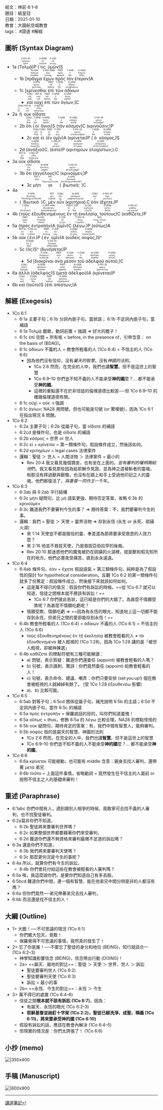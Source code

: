 經文：林前 6:1–8  
題目：紙皇冠  
日期：2021-01-10  
教會：大園航空城教會  
tags： #證道  #解經  


## 圖析 (Syntax Diagram)

-  1a (<RUBY><ruby><ruby>Τολμᾷ<rt>Dare</rt></ruby><rt>τολμάω</rt></ruby><rt>V-PAI-3S</rt></RUBY>)P (<RUBY><ruby><ruby>τις<rt>anyone</rt></ruby><rt>τις</rt></ruby><rt>X-NSM</rt></RUBY> <RUBY><ruby><ruby>ὑμῶν<rt>of you‚</rt></ruby><rt>σύ</rt></ruby><rt>P-2GP</rt></RUBY>)S 
	- 1b [<RUBY><ruby><ruby>πρᾶγμα<rt>a matter</rt></ruby><rt>πρᾶγμα</rt></ruby><rt>N-ASN</rt></RUBY> <RUBY><ruby><ruby>ἔχων<rt>having</rt></ruby><rt>ἔχω</rt></ruby><rt>V-PAP-NSM</rt></RUBY> <RUBY><ruby><ruby>πρὸς<rt>against</rt></ruby><rt>πρός</rt></ruby><rt>PREP</rt></RUBY> <RUBY><ruby><ruby>τὸν<rt>the</rt></ruby><rt>ὁ</rt></ruby><rt>T-ASM</rt></RUBY> <RUBY><ruby><ruby>ἕτερον<rt>other‚</rt></ruby><rt>ἕτερος</rt></ruby><rt>A-ASM</rt></RUBY>]A 
	- 1c [<RUBY><ruby><ruby>κρίνεσθαι<rt>go to law</rt></ruby><rt>κρίνω</rt></ruby><rt>V-PPN</rt></RUBY> <RUBY><ruby><ruby>ἐπὶ<rt>before</rt></ruby><rt>ἐπί</rt></ruby><rt>PREP</rt></RUBY> <RUBY><ruby><ruby>τῶν<rt>the</rt></ruby><rt>ὁ</rt></ruby><rt>T-GPM</rt></RUBY> <RUBY><ruby><ruby>ἀδίκων<rt>unrighteous‚</rt></ruby><rt>ἄδικος</rt></ruby><rt>A-GPM</rt></RUBY> 
		-  <RUBY><ruby><ruby>καὶ<rt>and</rt></ruby><rt>καί</rt></ruby><rt>CONJ</rt></RUBY> <RUBY><ruby><ruby>οὐχὶ<rt>not</rt></ruby><rt>οὐχί</rt></ruby><rt>PRT-N</rt></RUBY> <RUBY><ruby><ruby>ἐπὶ<rt>before</rt></ruby><rt>ἐπί</rt></ruby><rt>PREP</rt></RUBY> <RUBY><ruby><ruby>τῶν<rt>the</rt></ruby><rt>ὁ</rt></ruby><rt>T-GPM</rt></RUBY> <RUBY><ruby><ruby>ἁγίων;<rt>saints?</rt></ruby><rt>ἅγιος</rt></ruby><rt>A-GPM</rt></RUBY>]C
-  2a <RUBY><ruby><ruby>ἢ<rt>Or</rt></ruby><rt>ἤ</rt></ruby><rt>CONJ</rt></RUBY> <RUBY><ruby><ruby>οὐκ<rt>not</rt></ruby><rt>οὐ</rt></ruby><rt>PRT-N</rt></RUBY> <RUBY><ruby><ruby>οἴδατε<rt>know you</rt></ruby><rt>εἴδω</rt></ruby><rt>V-RAI-2P</rt></RUBY> 
	- 2b <RUBY><ruby><ruby>ὅτι<rt>that</rt></ruby><rt>ὅτι</rt></ruby><rt>CONJ</rt></RUBY> (<RUBY><ruby><ruby>οἱ<rt>the</rt></ruby><rt>ὁ</rt></ruby><rt>T-NPM</rt></RUBY> <RUBY><ruby><ruby>ἅγιοι<rt>saints</rt></ruby><rt>ἅγιος</rt></ruby><rt>A-NPM</rt></RUBY>)S (<RUBY><ruby><ruby>τὸν<rt>the</rt></ruby><rt>ὁ</rt></ruby><rt>T-ASM</rt></RUBY> <RUBY><ruby><ruby>κόσμον<rt>world</rt></ruby><rt>κόσμος</rt></ruby><rt>N-ASM</rt></RUBY>)C (<RUBY><ruby><ruby>κρινοῦσιν;<rt>will judge?</rt></ruby><rt>κρίνω</rt></ruby><rt>V-FAI-3P</rt></RUBY>)P 
		- 2c <RUBY><ruby><ruby>καὶ<rt>And</rt></ruby><rt>καί</rt></ruby><rt>CONJ</rt></RUBY> <RUBY><ruby><ruby>εἰ<rt>if</rt></ruby><rt>εἰ</rt></ruby><rt>CONJ</rt></RUBY> (<RUBY><ruby><ruby>ἐν<rt>by</rt></ruby><rt>ἐν</rt></ruby><rt>PREP</rt></RUBY> <RUBY><ruby><ruby>ὑμῖν<rt>you</rt></ruby><rt>σύ</rt></ruby><rt>P-2DP</rt></RUBY>)A (<RUBY><ruby><ruby>κρίνεται<rt>is to be judged</rt></ruby><rt>κρίνω</rt></ruby><rt>V-PPI-3S</rt></RUBY>)P (<RUBY><ruby><ruby>ὁ<rt>the</rt></ruby><rt>ὁ</rt></ruby><rt>T-NSM</rt></RUBY> <RUBY><ruby><ruby>κόσμος‚<rt>world‚</rt></ruby><rt>κόσμος</rt></ruby><rt>N-NSM</rt></RUBY>)S 
	- 2d (<RUBY><ruby><ruby>ἀνάξιοί<rt>unworthy</rt></ruby><rt>ἀνάξιος</rt></ruby><rt>A-NPM</rt></RUBY>)C. (<RUBY><ruby><ruby>ἐστε<rt>are you</rt></ruby><rt>εἰμί</rt></ruby><rt>V-PAI-2P</rt></RUBY>)P (<RUBY><ruby><ruby>κριτηρίων<rt>of cases</rt></ruby><rt>κριτήριον</rt></ruby><rt>N-GPN</rt></RUBY> <RUBY><ruby><ruby>ἐλαχίστων;<rt>of the smallest?</rt></ruby><rt>ἐλάχιστος</rt></ruby><rt>A-GPN</rt></RUBY>).C 
-  3a <RUBY><ruby><ruby>οὐκ<rt>Not</rt></ruby><rt>οὐ</rt></ruby><rt>PRT-N</rt></RUBY> <RUBY><ruby><ruby>οἴδατε<rt>know you</rt></ruby><rt>εἴδω</rt></ruby><rt>V-RAI-2P</rt></RUBY> 
	- 3b <RUBY><ruby><ruby>ὅτι<rt>that</rt></ruby><rt>ὅτι</rt></ruby><rt>CONJ</rt></RUBY> (<RUBY><ruby><ruby>ἀγγέλους<rt>angels</rt></ruby><rt>ἄγγελος</rt></ruby><rt>N-APM</rt></RUBY>)C (<RUBY><ruby><ruby>κρινοῦμεν‚<rt>we will judge?</rt></ruby><rt>κρίνω</rt></ruby><rt>V-FAI-1P</rt></RUBY>)P 
		- 3c <RUBY><ruby><ruby>μήτι<rt></rt></ruby><rt>μήτι</rt></ruby><rt>PRT-I</rt></RUBY> <RUBY><ruby><ruby>γε<rt>How much more</rt></ruby><rt>γέ</rt></ruby><rt>PRT</rt></RUBY> (<RUBY><ruby><ruby>βιωτικά;<rt>the things of this life?</rt></ruby><rt>βιωτικός</rt></ruby><rt>A-APN</rt></RUBY>)C 
- 4a 
	- (<RUBY><ruby><ruby>Βιωτικὰ<rt>The things of this life</rt></ruby><rt>βιωτικός</rt></ruby><rt>A-APN</rt></RUBY>)C. <RUBY><ruby><ruby>μὲν<rt>indeed</rt></ruby><rt>μέν</rt></ruby><rt>PRT</rt></RUBY> <RUBY><ruby><ruby>οὖν<rt>so‚</rt></ruby><rt>οὖν</rt></ruby><rt>CONJ</rt></RUBY> (<RUBY><ruby><ruby>κριτήρια<rt>judgment [as to]</rt></ruby><rt>κριτήριον</rt></ruby><rt>N-APN</rt></RUBY>).C <RUBY><ruby><ruby>ἐὰν<rt>if</rt></ruby><rt>ἐάν</rt></ruby><rt>CONJ</rt></RUBY> (<RUBY><ruby><ruby>ἔχητε‚<rt>you have‚</rt></ruby><rt>ἔχω</rt></ruby><rt>V-PAS-2P</rt></RUBY>)P 
- 4b (<RUBY><ruby><ruby>τοὺς<rt>the [ones]</rt></ruby><rt>ὁ</rt></ruby><rt>T-APM</rt></RUBY> <RUBY><ruby><ruby>ἐξουθενημένους<rt>being despised</rt></ruby><rt>ἐξουθενέω</rt></ruby><rt>V-RPP-APM</rt></RUBY> <RUBY><ruby><ruby>ἐν<rt>in</rt></ruby><rt>ἐν</rt></ruby><rt>PREP</rt></RUBY> <RUBY><ruby><ruby>τῇ<rt>the</rt></ruby><rt>ὁ</rt></ruby><rt>T-DSF</rt></RUBY> <RUBY><ruby><ruby>ἐκκλησίᾳ‚<rt>church‚</rt></ruby><rt>ἐκκλησία</rt></ruby><rt>N-DSF</rt></RUBY> <RUBY><ruby><ruby>τούτους<rt>those</rt></ruby><rt>οὗτος</rt></ruby><rt>D-APM</rt></RUBY>)C (<RUBY><ruby><ruby>καθίζετε;<rt>set you up!</rt></ruby><rt>καθίζω</rt></ruby><rt>V-PAI-2P</rt></RUBY>)P 
- 5a (<RUBY><ruby><ruby>πρὸς<rt>For</rt></ruby><rt>πρός</rt></ruby><rt>PREP</rt></RUBY> <RUBY><ruby><ruby>ἐντροπὴν<rt>shame</rt></ruby><rt>ἐντροπή</rt></ruby><rt>N-ASF</rt></RUBY>)A (<RUBY><ruby><ruby>ὑμῖν<rt>to you</rt></ruby><rt>σύ</rt></ruby><rt>P-2DP</rt></RUBY>)C (<RUBY><ruby><ruby>λέγω.<rt>I say this.</rt></ruby><rt>λέγω</rt></ruby><rt>V-PAI-1S</rt></RUBY>)P (<RUBY><ruby><ruby>οὕτως<rt>Thus</rt></ruby><rt>οὕτω, οὕτως</rt></ruby><rt>ADV</rt></RUBY>)A 
- 5b <RUBY><ruby><ruby>οὐκ<rt>not</rt></ruby><rt>οὐ</rt></ruby><rt>PRT-N</rt></RUBY> (<RUBY><ruby><ruby>ἔνι<rt>is there</rt></ruby><rt>ἔνι</rt></ruby><rt>V-PAI-3S</rt></RUBY>)P (<RUBY><ruby><ruby>ἐν<rt>among</rt></ruby><rt>ἐν</rt></ruby><rt>PREP</rt></RUBY> <RUBY><ruby><ruby>ὑμῖν<rt>you</rt></ruby><rt>σύ</rt></ruby><rt>P-2DP</rt></RUBY>)A (<RUBY><ruby><ruby>οὐδεὶς<rt>no one‚</rt></ruby><rt>οὐδείς</rt></ruby><rt>A-NSM</rt></RUBY> <RUBY><ruby><ruby>σοφὸς‚<rt>a wise [man]‚</rt></ruby><rt>σοφός</rt></ruby><rt>A-NSM</rt></RUBY>)S^ 
	- 5c (<RUBY><ruby><ruby>ὃς<rt>who</rt></ruby><rt>ὅς, ἥ</rt></ruby><rt>R-NSM</rt></RUBY>)S^ (<RUBY><ruby><ruby>δυνήσεται<rt>will be able</rt></ruby><rt>δύναμαι</rt></ruby><rt>V-FDI-3S</rt></RUBY>)P 
		- 5d [<RUBY><ruby><ruby>διακρῖναι<rt>to decide</rt></ruby><rt>διακρίνω</rt></ruby><rt>V-AAN</rt></RUBY> <RUBY><ruby><ruby>ἀνὰ<rt>in</rt></ruby><rt>ἀνά</rt></ruby><rt>PREP</rt></RUBY> <RUBY><ruby><ruby>μέσον<rt>between</rt></ruby><rt>μέσος</rt></ruby><rt>A-ASN</rt></RUBY> <RUBY><ruby><ruby>τοῦ<rt>the</rt></ruby><rt>ὁ</rt></ruby><rt>T-GSM</rt></RUBY> <RUBY><ruby><ruby>ἀδελφοῦ<rt>brother</rt></ruby><rt>ἀδελφός</rt></ruby><rt>N-GSM</rt></RUBY> <RUBY><ruby><ruby>αὐτοῦ;<rt>of him?</rt></ruby><rt>αὐτός</rt></ruby><rt>P-GSM</rt></RUBY>]C 
- 6a <RUBY><ruby><ruby>ἀλλὰ<rt>Instead‚</rt></ruby><rt>ἀλλά</rt></ruby><rt>CONJ</rt></RUBY> (<RUBY><ruby><ruby>ἀδελφὸς<rt>brother</rt></ruby><rt>ἀδελφός</rt></ruby><rt>N-NSM</rt></RUBY>)S (<RUBY><ruby><ruby>μετὰ<rt>against</rt></ruby><rt>μετά</rt></ruby><rt>PREP</rt></RUBY> <RUBY><ruby><ruby>ἀδελφοῦ<rt>brother</rt></ruby><rt>ἀδελφός</rt></ruby><rt>N-GSM</rt></RUBY>)A (<RUBY><ruby><ruby>κρίνεται<rt>goes to law‚</rt></ruby><rt>κρίνω</rt></ruby><rt>V-PPI-3S</rt></RUBY>)P 
- 6b <RUBY><ruby><ruby>καὶ<rt>and</rt></ruby><rt>καί</rt></ruby><rt>CONJ</rt></RUBY> (<RUBY><ruby><ruby>τοῦτο<rt>this</rt></ruby><rt>οὗτος</rt></ruby><rt>D-NSN</rt></RUBY>)S (<RUBY><ruby><ruby>ἐπὶ<rt>before</rt></ruby><rt>ἐπί</rt></ruby><rt>PREP</rt></RUBY> <RUBY><ruby><ruby>ἀπίστων;<rt>unbelievers!</rt></ruby><rt>ἄπιστος</rt></ruby><rt>A-GPM</rt></RUBY>)A 



## 解經 (Exegesis)

- 1Co 6:1
	- 6:1a 主要子句；6:1b 分詞內嵌子句，當狀語； 6:1b 不定詞內嵌子句，當補語
	- 6:1a Τολμᾷ 膽敢，動詞前置 = 強調 ⇒ 好大的膽子！
	- 6:1c ἐπὶ  空間 + 所有格 = before, in the presence of，引申含意： on the basis of (BDAG)。
	- 6:1c ἀδίκων 不義的人 = 教會所輕看的人 (1Co 6:4) = 不信主的人 (1Co 6:6) 
		- 因為他們沒有信仰，沒有*屬天的智慧*，沒有*神國的法則*。 
			- 1Co 2:6  然而，在完全的人中，我們也講**智慧**。但不是這世上的智慧
			- 1Co 6:9–10   你們豈不知不義的人不能承受**神的國**麼？... 都不能承受**神的國**。
			- 這裡的重點還不在於非信徒的倫理道德比較差──但 1Co 6:9–10 的確跟倫理道德有關。
	- 6:1c οὐχὶ = οὐκ ＋強調
	- 6:1c ἁγίων; NA28 用問號，但也可能是句號 (or 驚嘆號)，因為 1Co 6:1 在指出現況 & 問題。
- 1Co 6:2
	- 6:2a 主要子句；6:2b 從屬子句，當 οἴδατε 的補語
	- 6:2cd 是條件句，也是 οἴδατε 的補語
	- 6:2b κόσμος = 世界 or 世人
	- 6:2c εἰ + κρίνεται = 第一類條件句，假設條件成立，然後該如何。
	- 6:2d κριτηρίων = legal cases 法律案件
	- 邏輯：聖徒 ＞ 世人 = 人間活物 ＞ 法律案件 = 最小的
		- Rev 20:4  我又看見幾個寶座，也有坐在上面的，*並有審判的權柄賜給他*們。我又看見那些因為給耶穌作見證，並為神之道被斬者的靈魂，和那沒有拜過獸與獸像，也沒有在額上和手上受過他印記之人的靈魂，他們都復活了，*與基督一同作王*一千年。
- 1Co 6:3
	- 6:3ab 與 6:2ab 平行結構
	- 6:3c μήτι 疑問句，比 μή 語氣更強，期待否定答案，省略 6:3b 的 κρινοῦμεν
	- 6:3c 難道我們不要審判今生的事？ ⇒ 期待答案：不，我們要審判今生的事。
	- 邏輯：我們 = 聖徒 ＞ 天使 = 靈界活物  ⇒ 存到永恆 (永生 or 永死、硫磺火湖)
		- 來 1:14 天使豈不都是服役的靈、奉差遣為那將要承受救恩的人效力麼？
		- 來 2:16 他並不救拔天使，乃是救拔亞伯拉罕的後裔。
		- Rev 20:10  那迷惑他們的魔鬼被扔在硫磺的火湖裡，就是獸和假先知所在的地方。他們必晝夜受痛苦，直到永永遠遠。
- 1Co 6:4 
	- 6:4ab 條件句，ἐὰν + ἔχητε 假設語氣 = 第三類條件句，純粹是為了假設性的探討 for hypothetical consideration。反觀 1Co 6:2 的第一類條件句就多了份篤定：假設條件成立，然後接下來就該如何如何。
		- 這是萬不得已的情況：假設你們有訴訟的時候。==從 1Co 6:7 就可以知道，信徒之間根本就不應該有訴訟！==
			- 1Co 6:7 你們彼此告狀，這已經是你們的大錯了。為甚麼不情願受欺呢？為甚麼不情願吃虧呢？
		- 情願受欺、情願吃虧 ⇒ ==因為有永恆的眼光，知道地上這一切都不能存到永恆，但弟兄之間的愛卻能存到永恆！==
	- 6:4b 教會所輕看的人 (1Co 6:4) = ἀδίκων 不義的人 (1Co 6:1) = 不信主的人 (1Co 6:6)
		- τοὺς ἐξουθενημένους ἐν τῇ ἐκκλησίᾳ  被教會輕看的人 ≠ τὰ ἐξουθενημένα  被人輕視的 (1Co 1:28)，因為 1Co 1:28 講的是「被世人輕視，卻被神揀選」
	- 6:4b καθίζετε 的標點符號有三種可能解讀：
		- a) 問號，表示質疑：難道你們還委任 (appoint) 被教會輕看的人嗎？
		- b) 句號，表示諷刺、驚訝：你們竟然委任 (appoint) 給教會輕看的人！
		- c) 句號，表示命令、建議、嘲弄：你們只要安排 (set you up!) 個在教會被輕視的人就綽綽有餘了。 (受 1Co 1:28 ἐξουθενέω 影響)  
		- a)、b) 比較可能。
- 1Co 6:5
	- 6:5ab 對等子句；6:5cd 關係從屬子句，補充說明 6:5b 的主語；6:5d 不定詞內嵌子句，當作 6:5c 的補語
	- 6:5a πρὸς ἐντροπὴν = 保羅說話的目的，叫你們知道羞愧！
	- 6:5a οὕτως = thus，修飾 6:5a 的 λέγω 比較合理，NA28 的標點怪怪的
	- 6:5b οὐκ 疑問句，期待肯定的答案：有，我們中間有智慧人，能夠審判。
	- 6:5b σοφὸς 指的是屬天的智慧、神國的法則
		- 1Co 2:6 然而，在完全的人中，我們也講**智慧**。但不是這世上的智慧
		- 1Co 6:9–10 你們豈不知不義的人不能承受**神的國**麼？... 都不能承受**神的國**。
- 1Co 6:6 
	- 6:6a κρίνεται 可能被動，也可能有 middle 含意：親身去找人審判，還帶著 μετὰ 弟兄
	- 6:6b τοῦτο = 上面這件事情，省略動詞 = 竟然發生在不信主的人面前 or 按照不信主之人的基礎來審判！


## 重述 (Paraphrase)

- 6:1abc 你們中間有人，遇到跟別人相爭的時候，竟敢寧可去找不義的人審判，也不找聖徒審判。  
- 6:2a莫非你們不知道，
	- 6:2b 聖徒將來要審判世界嗎？
	- 6:2c 如果整個世界都要藉著你們來受審判，
	- 6:2d 難道你們還不夠資格來審判最微不足道的訴訟嗎？
- 6:3a 還是你們不知道，
	- 6:3b 我們將來要審判天使嗎？
	- 6:3c 那麼更何況是今生的事呢？
- 6:4a 所以，就算你們有今生的訴訟，
	- 6:4b 你們會託付給這些在教會被輕看的人審判嗎？
- 6:5a 唉，我這麼說你們，是要你們知道自己有多丟臉。
- 6:5bcd 難道你們中間，連一個有智慧、能在他弟兄中間分辨是非的人都沒有嗎？
- 6:6a 但你們竟然──弟兄帶著弟兄去找人審判，
- 6:6b 而且還是找不信主的人！


## 大綱 (Outline)

- 1> 大膽！──不可思議的現況 (1Co 6:1)
	- 你們膽大包天，竟敢！
	- 保羅覺得不可思議的事情，竟然真的發生了！
- 2> 忘了你是誰！──不要忘了聖徒的身分和地位 (BEING)，知行就該合一 (1Co 6:2–3)
	- 神學知識影響信念 (BEING)，信念帶出行動 (DOING)！
	- 2a> ==屬天、屬地的對比==：聖徒 ＞ 天使 ＞ 世界、世人 ＞ 訴訟
		- 聖徒要審判世人 (1Co 6:2)
		- 聖徒要審判天使 (1Co 6:3)
		- 訴訟 = 最小的事
	- 2b> ==永恆、今生的對比==：永恆 ＞ 今生
- 3> 萬不得已的處置 (1Co 6:4–6)
	- 信徒之間**根本就不該有訴訟 (1Co 6:7)**，因為：
		- 有屬天、永恆的眼光 (1Co 6:2–3)
		- **耶穌基督並祂釘十字架 (1Co 2:2)，聖徒已經洗淨、成聖、稱義 (1Co 6:11)，將來要承受神的國 (1Co 6:10)**
	- 假設有訴訟的話，應該在教會內解決 (1Co 6:4–5)
	- 但現實的情況是：你們太誇張了！ (1Co 6:6)


## 小抄 (memo)
![|350x400](images/2021-01-10-1Co.6.1-6小抄.jpg)

## 手稿 (Manuscript) 

![|600x900](images/2021-01-10-1Co.6.1-6.png)


---


[講道筆記↵](README.md)
